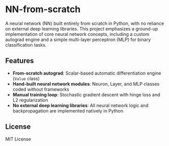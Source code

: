 # NN-from-scratch

A neural network (NN) built entirely from scratch in Python, with no reliance on external deep learning libraries. This project emphasizes a ground-up implementation of core neural network concepts, including a custom autograd engine and a simple multi-layer perceptron (MLP) for binary classification tasks.

## Features
- **From-scratch autograd**: Scalar-based automatic differentiation engine (`Value` class)
- **Hand-built neural network modules**: Neuron, Layer, and MLP classes coded without frameworks
- **Manual training loop**: Stochastic gradient descent with hinge loss and L2 regularization
- **No external deep learning libraries**: All neural network logic and backpropagation are implemented natively in Python

## License
MIT License
